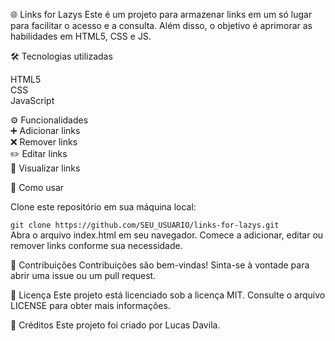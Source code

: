 🌐 Links for Lazys
Este é um projeto para armazenar links em um só lugar para facilitar o acesso e a consulta. Além disso, o objetivo é aprimorar as habilidades em HTML5, CSS e JS.

🛠️ Tecnologias utilizadas

HTML5 <br>
CSS<br>
JavaScript<br>

⚙️ Funcionalidades<br>
➕ Adicionar links<br>
❌ Remover links<br>
✏️ Editar links<br>
👀 Visualizar links<br>

🚀 Como usar<br>

Clone este repositório em sua máquina local:

```git clone https://github.com/SEU_USUARIO/links-for-lazys.git```<br>
Abra o arquivo index.html em seu navegador.
Comece a adicionar, editar ou remover links conforme sua necessidade.

👥 Contribuições
Contribuições são bem-vindas! Sinta-se à vontade para abrir uma issue ou um pull request.

📝 Licença
Este projeto está licenciado sob a licença MIT. Consulte o arquivo LICENSE para obter mais informações.

🙏 Créditos
Este projeto foi criado por Lucas Davila.
